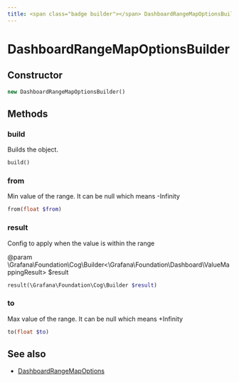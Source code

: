 ```yaml
---
title: <span class="badge builder"></span> DashboardRangeMapOptionsBuilder
---
```

# <span class="badge builder"></span> DashboardRangeMapOptionsBuilder

## Constructor

```php
new DashboardRangeMapOptionsBuilder()
```
## Methods

### <span class="badge object-method"></span> build

Builds the object.

```php
build()
```

### <span class="badge object-method"></span> from

Min value of the range. It can be null which means -Infinity

```php
from(float $from)
```

### <span class="badge object-method"></span> result

Config to apply when the value is within the range

@param \Grafana\Foundation\Cog\Builder<\Grafana\Foundation\Dashboard\ValueMappingResult> $result

```php
result(\Grafana\Foundation\Cog\Builder $result)
```

### <span class="badge object-method"></span> to

Max value of the range. It can be null which means +Infinity

```php
to(float $to)
```

## See also

 * <span class="badge object-type-class"></span> [DashboardRangeMapOptions](./object-DashboardRangeMapOptions.md)
